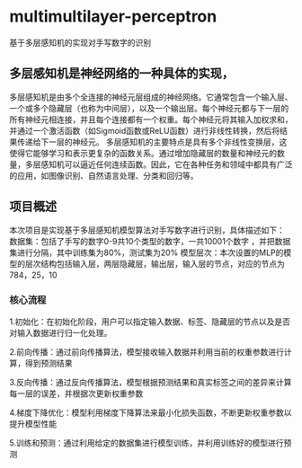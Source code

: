 # multimultilayer-perceptron
基于多层感知机的实现对手写数字的识别
## 多层感知机是神经网络的一种具体的实现， 
多层感知机是由多个全连接的神经元层组成的神经网络。它通常包含一个输入层、一个或多个隐藏层（也称为中间层），以及一个输出层。每个神经元都与下一层的所有神经元相连接，并且每个连接都有一个权重。每个神经元将其输入加权求和，并通过一个激活函数（如Sigmoid函数或ReLU函数）进行非线性转换，然后将结果传递给下一层的神经元。
多层感知机的主要特点是具有多个非线性变换层，这使得它能够学习和表示更复杂的函数关系。通过增加隐藏层的数量和神经元的数量，多层感知机可以逼近任何连续函数。因此，它在各种任务和领域中都具有广泛的应用，如图像识别、自然语言处理、分类和回归等。
## 项目概述
本次项目是实现基于多层感知机模型算法对手写数字进行识别，具体描述如下：
数据集：包括了手写的数字0-9共10个类型的数字，一共10001个数字 ，并把数据集进行分隔，其中训练集为80%，测试集为20%
模型层次：本次设置的MLP的模型的层次结构包括输入层，两层隐藏层，输出层，输入层的节点，对应的节点为784，25，10
### 核心流程
1.初始化：在初始化阶段，用户可以指定输入数据、标签、隐藏层的节点以及是否对输入数据进行归一化处理。

2.前向传播：通过前向传播算法，模型接收输入数据并利用当前的权重参数进行计算，得到预测结果

3.反向传播：通过反向传播算法，模型根据预测结果和真实标签之间的差异来计算每一层的误差，并根据次更新权重参数

4.梯度下降优化：模型利用梯度下降算法来最小化损失函数，不断更新权重参数以提升模型性能

5.训练和预测：通过利用给定的数据集进行模型训练，并利用训练好的模型进行预测
